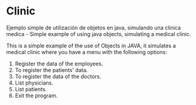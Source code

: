 # Clinic
Ejemplo simple de utilización de objetos en java, simulando una clinica medica - Simple example of using java objects, simulating a medical clinic.

This is a simple example of the use of Objects in JAVA, it simulates a medical clinic where you have a menu with the following options:

1. Register the data of the employees.
2. To register the patients' data.
3. To register the data of the doctors.
4. List physicians.
5. List patients.
6. Exit the program.

